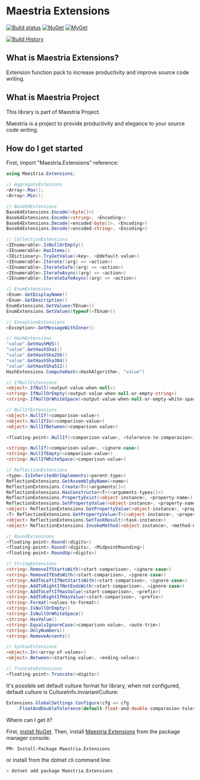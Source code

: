 # Maestria Extensions

[![Build status](https://ci.appveyor.com/api/projects/status/mvosd40vqsgrvkr0/branch/master?svg=true)](https://ci.appveyor.com/project/fabionaspolini/extensions/branch/master)
[![NuGet](https://buildstats.info/nuget/Maestria.Extensions)](https://www.nuget.org/packages/Maestria.Extensions)
[![MyGet](https://buildstats.info/myget/maestrianet/Maestria.Extensions)](https://www.myget.org/feed/maestrianet/package/nuget/Maestria.Extensions)

[![Build History](https://buildstats.info/appveyor/chart/fabionaspolini/extensions?branch=master)](https://ci.appveyor.com/project/fabionaspolini/extensions/history?branch=master)

## What is Maestria Extensions?

Extension function pack to increase productivity and improve source code writing.

## What is Maestria Project

This library is part of Maestria Project.

Maestria is a project to provide productivity and elegance to your source code writing.

## How do I get started

First, import "Maestria.Extensions" reference:

```csharp
using Maestria.Extensions;

// AggregateExtenions
<Array>.Max();
<Array>.Min();

// Base64Extensions
Base64Extensions.Encode(<byte[]>)
Base64Extensions.Encode(<string>, <Encoding>)
Base64Extensions.Decode(<encoded-byte[]>, <Encoding>)
Base64Extensions.Decode(<encoded-string>, <Encoding>)

// CollectionExtensions
<IEnumerable>.IsNullOrEmpty()
<IEnumerable>.HasItems()
<IDictionary>.TryGetValue(<key>, <@default-value>)
<IEnumerable>.Iterate((arg) => <action>)
<IEnumerable>.IterateSafe((arg) => <action>)
<IEnumerable>.IterateAsync((arg) => <action>)
<IEnumerable>.IterateSafeAsync((arg) => <action>)

// EnumExtensions
<Enum>.GetDisplayName()
<Enum>.GetDescription()
EnumExtensions.GetValues<TEnum>()
EnumExtensions.GetValues(typeof(<TEnum>))

// ExceptionExtensions
<Exception>.GetMessageWithInner()

// HashExtensions
"value".GetHashMd5()
"value".GetHashSha1()
"value".GetHashSha256()
"value".GetHashSha384()
"value".GetHashSha512()
HashExtensions.ComputeHash(<HashAlgorithm>, "value")

// IfNullExtensions
<object>.IfNull(<output-value-when-null>)
<string>.IfNullOrEmpty(<output-value-when-null-or-empty-string>)
<string>.IfNullOrWhiteSpace(<output-value-when-null-or-empty-white-space>)

// NullIfExtensions
<object>.NullIf(<comparison-value>)
<object>.NullIfIn(<comparison-value>)
<object>.NullIfBetween(<comparison-value>)

<floating-point>.NullIf(<comparison-value>, <tolerance-to-comparasion>)

<string>.NullIf(<comparison-value>, <ignore-case>)
<string>.NullIfEmpty(<comparison-value>)
<string>.NullIfWhiteSpace(<comparison-value>)

// ReflectionExtensions
<type>.IsInheritedOrImplements(<parent-type>)
ReflectionExtensions.GetAssemblyByName(<name>)
ReflectionExtensions.Create<T>(<arguments[]>)
ReflectionExtensions.HasConstructor<T>(<arguments-types[]>)
ReflectionExtensions.PropertyExist(<object-instance>, <property-name>)
ReflectionExtensions.SetPropertyValue(<object-instance>, <property-name>, <value>)
<object> ReflectionExtensions.GetPropertyValue(<object-instance>, <property-name>)
<T> ReflectionExtensions.GetPropertyValue<T>(<object-instance>, <property-name>)
<object> ReflectionExtensions.GetTaskResult(<task-instance>)
<object> ReflectionExtensions.InvokeMethod(<object-instance>, <method-name>, <parameters>)

// RoundExtensions
<floating-point>.Round(<digits>)
<floating-point>.Round(<digits>, <MidpointRounding>)
<floating-point>.RoundUp(<digits>)

// StringExtensions
<string>.RemoveIfStartsWith(<start-comparison>, <ignore-case>)
<string>.RemoveIfEndsWith(<start-comparison>, <ignore-case>)
<string>.AddToLeftIfNotStartsWith(<start-comparison>, <ignore-case>)
<string>.AddToRightIfNotEndsWith(<start-comparison>, <ignore-case>)
<string>.AddToLeftIfHasValue(<start-comparison>, <prefix>)
<string>.AddToRightIfHasValue(<start-comparison>, <prefix>)
<string>.Format(<values-to-format>)
<string>.IsNullOrEmpty()
<string>.IsNullOrWhiteSpace()
<string>.HasValue()
<string>.EqualsIgnoreCase(<camparison-value>, <auto-trim>)
<string>.OnlyNumbers()
<string>.RemoveAccents()

// SyntaxExtensions
<object>.In(<array-of-values>)
<object>.Between(<starting-value>, <ending-value>)

// TruncateExtensions
<floating-point>.Truncate(<digits>)
```

It's possible set default culture format for library, when not configured, default culture is CultureInfo.InvariantCulture:

```csharp
Extensions.GlobalSettings.Configure(cfg => cfg
    .FloatAndDoubleTolerance(default-float-and-double-comparasion-tolerance)
```

Where can I get it?

First, [install NuGet](http://docs.nuget.org/docs/start-here/installing-nuget). Then, install [Maestria Extensions](https://www.nuget.org/packages/Maestria.Extensions/) from the package manager console:

```bash
PM> Install-Package Maestria.Extensions
```

or install from the dotnet cli command line:

```bash
> dotnet add package Maestria.Extensions
```
